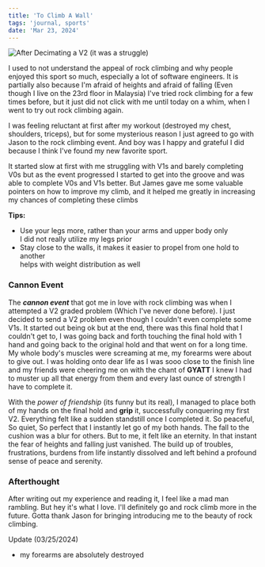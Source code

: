 ```yaml
---
title: 'To Climb A Wall'
tags: 'journal, sports'
date: 'Mar 23, 2024'
---
```


![After Decimating a V2 (it was a struggle)](/images/v2.jpg)

I used to not understand the appeal of rock climbing and why people enjoyed this sport so much, especially a lot of software engineers. It is partially also because I'm afraid of heights and afraid of falling (Even though I live on the 23rd floor in Malaysia) I've tried rock climbing for a few times before, but it just did not click with me until today on a whim, when I went to try out rock climbing again. 

I was feeling reluctant at first after my workout (destroyed my chest, shoulders, triceps), but for some mysterious reason I just agreed to go with Jason to the rock climbing event. And boy was I happy and grateful I did because I think I've found my new favorite sport. 

It started slow at first with me struggling with V1s and barely completing V0s but as the event progressed I started to get into the groove and was able to complete V0s and V1s better. But James gave me some valuable pointers on how to improve my climb, and it helped me greatly in increasing my chances of completing these climbs

**Tips:**
- Use your legs more, rather than your arms and upper body only <br>I did not really utilize my legs prior
- Stay close to the walls, it makes it easier to propel from one hold to another <br>helps with weight distribution as well

### Cannon Event

The ***cannon event*** that got me in love with rock climbing was when I attempted a V2 graded problem (Which I've never done before). I just decided to send a V2 problem even though I couldn't even complete some V1s. It started out being ok but at the end, there was this final hold that I couldn't get to, I was going back and forth touching the final hold with 1 hand and going back to the original hold and that went on for a long time. My whole body's muscles were screaming at me, my forearms were about to give out. I was holding onto dear life as I was sooo close to the finish line and my friends were cheering me on with the chant of **GYATT** I knew I had to muster up all that energy from them and every last ounce of strength I have to complete it.

With the *power of friendship* (its funny but its real), I managed to place both of my hands on the final hold and **grip** it, successfully conquering my first V2. Everything felt like a sudden standstill once I completed it. So peaceful, So quiet, So perfect that I instantly let go of my both hands. The fall to the cushion was a blur for others. But to me, it felt like an eternity. In that instant the fear of heights and falling just vanished. The build up of troubles, frustrations, burdens from life instantly dissolved and left behind a profound sense of peace and serenity.

### Afterthought

After writing out my experience and reading it, I feel like a mad man rambling. But hey it's what I love. I'll definitely go and rock climb more in the future. Gotta thank Jason for bringing introducing me to the beauty of rock climbing.

Update (03/25/2024)
- my forearms are absolutely destroyed 
